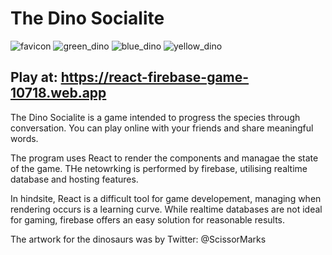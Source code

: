 # The Dino Socialite
![favicon](https://user-images.githubusercontent.com/40313184/212091394-c62e5254-0977-48a4-ba9e-93d31b9ab01f.png)
![green_dino](https://user-images.githubusercontent.com/40313184/212091474-1adfdfd3-f22e-4c22-a80e-232b28a80a7f.png)
![blue_dino](https://user-images.githubusercontent.com/40313184/212091497-4adbe42c-3128-4e99-bf2f-29819d85016b.png)
![yellow_dino](https://user-images.githubusercontent.com/40313184/212091521-f5af9ef4-adb9-4c6e-9a82-0dee6af2e0b7.png)

## Play at: https://react-firebase-game-10718.web.app

The Dino Socialite is a game intended to progress the species through conversation. You can play online with your friends and share meaningful words.

The program uses React to render the components and managae the state of the game. THe netowrking is performed by firebase, utilising realtime database and hosting features.

In hindsite, React is a difficult tool for game developement, managing when rendering occurs is a learning curve. While realtime databases are not ideal for gaming, firebase offers an easy solution for reasonable results.


The artwork for the dinosaurs was by Twitter: @ScissorMarks
